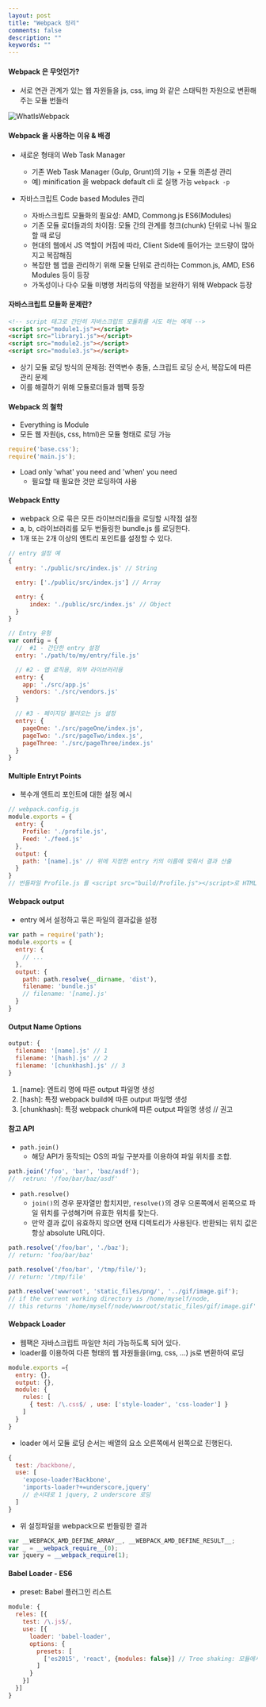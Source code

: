 ```yaml
---
layout: post
title: "Webpack 정리"
comments: false
description: ""
keywords: ""
---
```



#### Webpack 은 무엇인가?
- 서로 연관 관계가 있는 웹 자원들을 js, css, img 와 같은 스태틱한 자원으로 변환해주는 모듈 번들러

![WhatIsWebpack](/images/Webpack/what-is-webpack.png)


#### Webpack 을 사용하는 이유 & 배경
- 새로운 형태의 Web Task Manager
  - 기존 Web Task Manager (Gulp, Grunt)의 기능 + 모듈 의존성 관리
  - 예) minification 을 webpack default cli 로 실행 가능 ```webpack -p```


- 자바스크립트 Code based Modules 관리
  - 자바스크립트 모듈화의 필요성: AMD, Commong.js ES6(Modules)
  - 기존 모듈 로더들과의 차이점: 모듈 간의 관계를 청크(chunk) 단위로 나눠 필요할 때 로딩
  - 현대의 웹에서 JS 역할이 커짐에 따라, Client Side에 들어가는 코드량이 많아지고 복잡해짐
  - 복잡한 웹 앱을 관리하기 위해 모듈 단위로 관리하는 Common.js, AMD, ES6 Modules 등이 등장
  - 가독성이나 다수 모듈 미병행 처리등의 약점을 보완하기 위해 Webpack 등장


#### 자바스크립트 모듈화 문제란?

```html
<!-- script 태그로 간단히 자바스크립트 모듈화를 시도 하는 예제 -->
<script src="module1.js"></script>
<script src="library1.js"></script>
<script src="module2.js"></script>
<script src="module3.js"></script>
```

- 상기 모듈 로딩 방식의 문제점: 전역변수 충돌, 스크립트 로딩 순서, 복잡도에 따른 관리 문제
- 이를 해결하기 위해 모듈로더들과 웹팩 등장



#### Webpack 의 철학
-  Everything is Module
  - 모든 웹 자원(js, css, html)은 모듈 형태로 로딩 가능

```javascript
require('base.css');
require('main.js');
```

- Load only 'what' you need and 'when' you need
  - 필요할 때 필요한 것만 로딩하여 사용


#### Webpack Entty
- webpack 으로 묶은 모든 라이브러리들을 로딩할 시작점 설정
- a, b, c라이브러리를 모두 번들링한 bundle.js 를 로딩한다.
- 1개 또는 2개 이상의 엔트리 포인트를 설정할 수 있다.

```javascript
// entry 설정 예
{
  entry: './public/src/index.js' // String

  entry: ['./public/src/index.js'] // Array

  entry: {
      index: './public/src/index.js' // Object
  }
}

// Entry 유형
var config = {
  //  #1 - 간단한 entry 설정
  entry: './path/to/my/entry/file.js'

  // #2 - 앱 로직용, 외부 라이브러리용
  entry: {
    app: './src/app.js'
    vendors: './src/vendors.js'
  }

  // #3 - 페이지당 불러오는 js 설정
  entry: {
    pageOne: './src/pageOne/index.js',
    pageTwo: './src/pageTwo/index.js',
    pageThree: './src/pageThree/index.js'
  }
}
```

#### Multiple Entryt Points
- 복수개 엔트리 포인트에 대한 설정 예시

```javascript
// webpack.config.js
module.exports = {
  entry: {
    Profile: './profile.js',
    Feed: './feed.js'
  },
  output: {
    path: '[name].js' // 위에 지정한 entry 키의 이름에 맞춰서 결과 산출
  }
}
// 번들파일 Profile.js 를 <script src="build/Profile.js"></script>로 HTML에 삽입
```

#### Webpack output
- entry 에서 설정하고 묶은 파일의 결과값을 설정

```javascript
var path = require('path');
module.exports = {
  entry: {
    // ...
  },
  output: {
    path: path.resolve(__dirname, 'dist'),
    filename: 'bundle.js'
    // filename: '[name].js'
  }
}
```

#### Output Name Options

```javascript
output: {
  filename: '[name].js' // 1
  filename: '[hash].js' // 2
  filename: '[chunkhash].js' // 3
}
```

1. [name]: 엔트리 명에 따른 output 파일명 생성
2. [hash]: 특정 webpack build에 따른 output 파일명 생성
3. [chunkhash]: 특정 webpack chunk에 따른 output 파일명 생성 // 권고


#### 참고 API
- ```path.join()```
  - 해당 API가 동작되는 OS의 파일 구분자를 이용하여 파일 위치를 조합.

```javascript
path.join('/foo', 'bar', 'baz/asdf');
//  retrun: '/foo/bar/baz/asdf'
```

- ```path.resolve()```
  - ```join()```의 경우 문자열만 합치지만, ```resolve()```의 경우 으론쪽에서 왼쪽으로 파일 위치를 구성해가며 유효한 위치를 찾는다.
  - 만약 결과 값이 유효하지 않으면 현재 디렉토리가 사용된다. 반환되는 위치 값은 항상 absolute URL이다.


```javascript
path.resolve('/foo/bar', './baz');
// return: 'foo/bar/baz'

path.resolve('/foo/bar', '/tmp/file/');
// return: '/tmp/file'

path.resolve('wwwroot', 'static_files/png/', '../gif/image.gif');
// if the current working directory is /home/myself/node,
// this returns '/home/myself/node/wwwroot/static_files/gif/image.gif'
```


#### Webpack Loader
- 웹팩은 자바스크립트 파일만 처리 가능하도록 되어 있다.
- loader를 이용하여 다른 형태의 웹 자원들을(img, css, ...) js로 변환하여 로딩

```javascript
module.exports ={
  entry: {},
  output: {},
  module: {
    rules: [
      { test: /\.css$/ , use: ['style-loader', 'css-loader'] }
    ]
  }
}
```
- loader 에서 모듈 로딩 순서는 배열의 요소 오른쪽에서 왼쪽으로 진행된다.

```javascript
{
  test: /backbone/,
  use: [
    'expose-loader?Backbone',
    'imports-loader?+=underscore,jquery'
    // 순서대로 1 jquery, 2 underscore 로딩
  ]
}
```

- 위 설정파일을 webpack으로 번들링한 결과

```javascript
var __WEBPACK_AMD_DEFINE_ARRAY__, __WEBPACK_AMD_DEFINE_RESULT__;
var _ = __webpack_require__(0);
var jquery = __webpack_require(1);
```


#### Babel Loader - ES6
- preset: Babel 플러그인 리스트

```javascript
module: {
  reles: [{
    test: /\.js$/,
    use: [{
      loader: 'babel-loader',
      options: {
        presets: [
          ['es2015', 'react', {modules: false}] // Tree shaking: 모듈에서 사용되 않으면 추가하지 않음
        ]
      }
    }]
  }]
}
```
